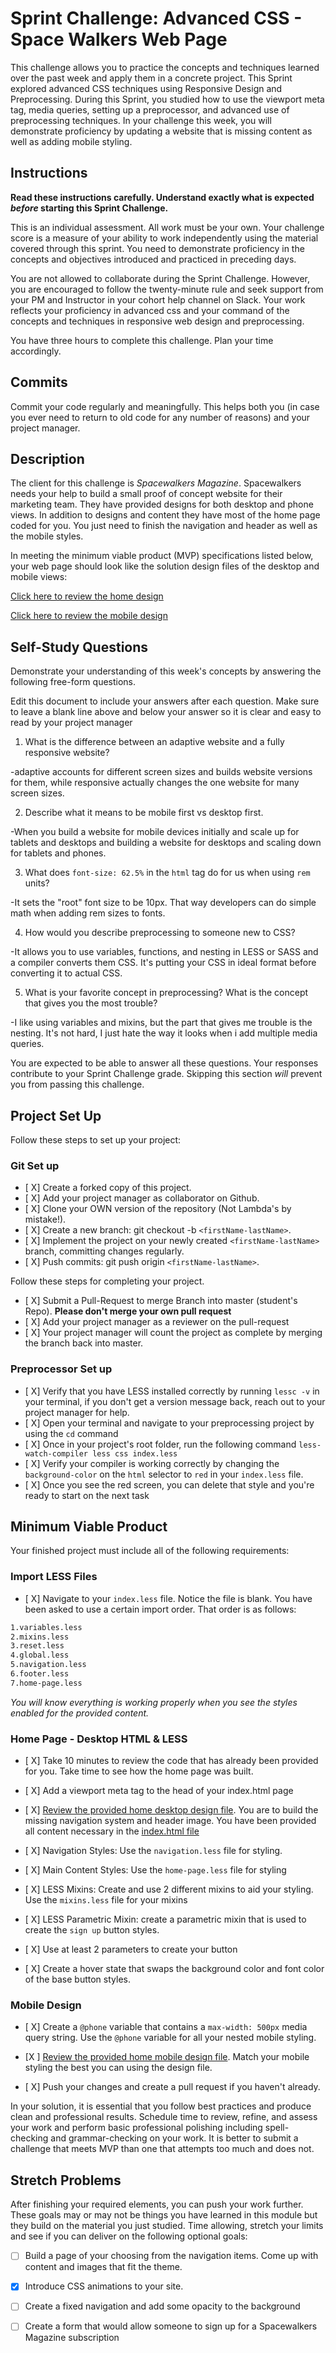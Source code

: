 # Sprint Challenge: Advanced CSS - Space Walkers Web Page

This challenge allows you to practice the concepts and techniques learned over the past week and apply them in a concrete project. This Sprint explored advanced CSS techniques using Responsive Design and Preprocessing. During this Sprint, you studied how to use the viewport meta tag, media queries, setting up a preprocessor, and advanced use of preprocessing techniques. In your challenge this week, you will demonstrate proficiency by updating a website that is missing content as well as adding mobile styling.

## Instructions

**Read these instructions carefully. Understand exactly what is expected _before_ starting this Sprint Challenge.**

This is an individual assessment. All work must be your own. Your challenge score is a measure of your ability to work independently using the material covered through this sprint. You need to demonstrate proficiency in the concepts and objectives introduced and practiced in preceding days.

You are not allowed to collaborate during the Sprint Challenge. However, you are encouraged to follow the twenty-minute rule and seek support from your PM and Instructor in your cohort help channel on Slack. Your work reflects your proficiency in advanced css and your command of the concepts and techniques in responsive web design and preprocessing.

You have three hours to complete this challenge. Plan your time accordingly.

## Commits

Commit your code regularly and meaningfully. This helps both you (in case you ever need to return to old code for any number of reasons) and your project manager.

## Description

The client for this challenge is _Spacewalkers Magazine_. Spacewalkers needs your help to build a small proof of concept website for their marketing team. They have provided designs for both desktop and phone views. In addition to designs and content they have most of the home page coded for you. You just need to finish the navigation and header as well as the mobile styles.

In meeting the minimum viable product (MVP) specifications listed below, your web page should look like the solution design files of the desktop and mobile views:

[Click here to review the home design](design-files/home-desktop.png)

[Click here to review the mobile design](design-files/home-mobile.png)

## Self-Study Questions

Demonstrate your understanding of this week's concepts by answering the following free-form questions.

Edit this document to include your answers after each question. Make sure to leave a blank line above and below your answer so it is clear and easy to read by your project manager

1. What is the difference between an adaptive website and a fully responsive website?

-adaptive accounts for different screen sizes and builds website versions for them, while responsive actually changes the one website for many screen sizes.

2. Describe what it means to be mobile first vs desktop first.

-When you build a website for mobile devices initially and scale up for tablets and desktops and building a website for desktops and scaling down for tablets and phones.

3. What does `font-size: 62.5%` in the `html` tag do for us when using `rem` units?

-It sets the "root" font size to be 10px. That way developers can do simple math when adding rem sizes to fonts.

4. How would you describe preprocessing to someone new to CSS?

-It allows you to use variables, functions, and nesting in LESS or SASS and a compiler converts them CSS. It's putting your CSS in ideal format before converting it to actual CSS.

5. What is your favorite concept in preprocessing? What is the concept that gives you the most trouble?

-I like using variables and mixins, but the part that gives me trouble is the nesting. It's not hard, I just hate the way it looks when i add multiple media queries.  

You are expected to be able to answer all these questions. Your responses contribute to your Sprint Challenge grade. Skipping this section *will* prevent you from passing this challenge.

## Project Set Up

Follow these steps to set up your project:

### Git Set up

- [ X] Create a forked copy of this project.
- [ X] Add your project manager as collaborator on Github.
- [ X] Clone your OWN version of the repository (Not Lambda's by mistake!).
- [ X] Create a new branch: git checkout -b `<firstName-lastName>`.
- [ X] Implement the project on your newly created `<firstName-lastName>` branch, committing changes regularly.
- [ X] Push commits: git push origin `<firstName-lastName>`.

Follow these steps for completing your project.

- [ X] Submit a Pull-Request to merge <firstName-lastName> Branch into master (student's  Repo). **Please don't merge your own pull request**
- [ X] Add your project manager as a reviewer on the pull-request
- [ X] Your project manager will count the project as complete by merging the branch back into master.


### Preprocessor Set up

* [ X] Verify that you have LESS installed correctly by running `lessc -v` in your terminal, if you don't get a version message back, reach out to your project manager for help.
* [ X] Open your terminal and navigate to your preprocessing project by using the `cd` command
* [ X] Once in your project's root folder, run the following command `less-watch-compiler less css index.less`
* [ X] Verify your compiler is working correctly by changing the `background-color` on the `html` selector to `red` in your `index.less` file.
* [ X] Once you see the red screen, you can delete that style and you're ready to start on the next task

## Minimum Viable Product

Your finished project must include all of the following requirements:

### Import LESS Files

* [ X] Navigate to your `index.less` file. Notice the file is blank. You have been asked to use a certain import order. That order is as follows:

```markdown
1.variables.less
2.mixins.less
3.reset.less
4.global.less
5.navigation.less
6.footer.less
7.home-page.less
```

_You will know everything is working properly when you see the styles enabled for the provided content._  

### Home Page - Desktop HTML & LESS

* [ X] Take 10 minutes to review the code that has already been provided for you. Take time to see how the home page was built.

* [ X] Add a viewport meta tag to the head of your index.html page

* [ X] [Review the provided home desktop design file](design-files/home-desktop.png). You are to build the missing navigation system and header image. You have been provided all content necessary in the [index.html file](index.html)

* [ X] Navigation Styles: Use the `navigation.less` file for styling.

* [ X] Main Content Styles: Use the `home-page.less` file for styling

* [ X] LESS Mixins: Create and use 2 different mixins to aid your styling. Use the `mixins.less` file for your mixins

* [ X] LESS Parametric Mixin: create a parametric mixin that is used to create the `sign up` button styles.

* [ X]  Use at least 2 parameters to create your button

* [ X] Create a hover state that swaps the background color and font color of the base button styles.

### Mobile Design

* [ X] Create a `@phone` variable that contains a `max-width: 500px` media query string. Use the `@phone` variable for all your nested mobile styling.

* [X ] [Review the provided home mobile design file](design-files/home-mobile.png). Match your mobile styling the best you can using the design file.

* [ X] Push your changes and create a pull request if you haven't already.

In your solution, it is essential that you follow best practices and produce clean and professional results. Schedule time to review, refine, and assess your work and perform basic professional polishing including spell-checking and grammar-checking on your work. It is better to submit a challenge that meets MVP than one that attempts too much and does not.

## Stretch Problems

After finishing your required elements, you can push your work further. These goals may or may not be things you have learned in this module but they build on the material you just studied. Time allowing, stretch your limits and see if you can deliver on the following optional goals:

* [ ] Build a page of your choosing from the navigation items. Come up with content and images that fit the theme.

* [X] Introduce CSS animations to your site.

* [ ] Create a fixed navigation and add some opacity to the background

* [ ] Create a form that would allow someone to sign up for a Spacewalkers Magazine subscription
